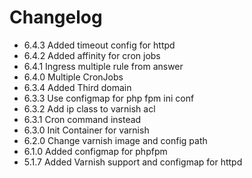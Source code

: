 # Changelog

- 6.4.3 Added timeout config for httpd
- 6.4.2 Added affinity for cron jobs
- 6.4.1 Ingress multiple rule from answer
- 6.4.0 Multiple CronJobs
- 6.3.4 Added Third domain
- 6.3.3 Use configmap for php fpm ini conf
- 6.3.2 Add ip class to varnish acl
- 6.3.1 Cron command instead
- 6.3.0 Init Container for varnish
- 6.2.0 Change varnish image and config path
- 6.1.0 Added configmap for phpfpm
- 5.1.7 Added Varnish support and configmap for httpd
